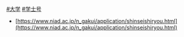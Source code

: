 [#大学](大学) [#学士号](学士号)

- [https://www.niad.ac.jp/n_gakui/application/shinseishiryou.html](https://www.niad.ac.jp/n_gakui/application/shinseishiryou.html)
